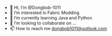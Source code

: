 - 👋 Hi, I’m @Dongbob-1011
- 👀 I’m interested in Fabric Modding
- 🌱 I’m currently learning Java and Python
- 💞️ I’m looking to collaborate on ...
- 📫 How to reach me dongbob1011@outlook.com

<!---
Dongbob-1011/Dongbob-1011 is a ✨ special ✨ repository because its `README.md` (this file) appears on your GitHub profile.
You can click the Preview link to take a look at your changes.
--->
